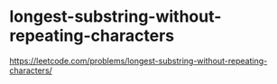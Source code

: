 # longest-substring-without-repeating-characters

https://leetcode.com/problems/longest-substring-without-repeating-characters/
